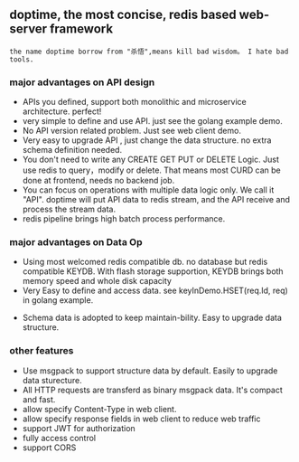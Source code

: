 ## doptime, the most concise, redis based web-server framework
    the name doptime borrow from "杀悟",means kill bad wisdom。 I hate bad tools.
### major advantages on API design
* APIs you defined, support both monolithic and microservice architecture. perfect!
* very simple to define and use API. just see the golang example demo.
* No API version related problem. Just see web client demo.
* Very easy to upgrade API , just change the data structure. no extra schema definition needed.
* You don't need to write any CREATE GET PUT or DELETE  Logic. Just use redis to query，modify or delete. That means most CURD can be done at frontend, needs no backend job.
* You can focus on operations with multiple data logic only.  We call it "API".
    doptime will put API data to redis stream, and the API receive and process the stream data.
* redis pipeline  brings high batch process performance.  
### major advantages on Data Op
* Using most welcomed redis compatible db. no database but redis compatible KEYDB. With flash storage supportion, KEYDB brings both memory speed and whole disk capacity
* Very Easy to define and access data. see keyInDemo.HSET(req.Id, req) in golang example.
 - Schema data is adopted to keep maintain-bility. Easy to upgrade data structure.
### other features
* Use msgpack to support structure data by default. Easily to upgrade data sturecture.
* All HTTP requests are transferd as binary msgpack data. It's compact and fast.
* allow specify Content-Type in web client.
* allow specify response fields in web client to reduce web traffic
* support JWT for authorization
* fully access control
* support CORS
  
